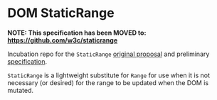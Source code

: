# DOM StaticRange

**NOTE: This specification has been MOVED to: https://github.com/w3c/staticrange**


Incubation repo for the `StaticRange` [original proposal](https://github.com/garykac/staticrange/blob/gh-pages/staticrange.md) and preliminary [specification](http://garykac.github.io/staticrange/index.html).

`StaticRange` is a lightweight substitute for `Range`
for use when it is not necessary (or desired) for the range to be updated when the
DOM is mutated.

